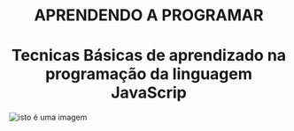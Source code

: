 <h1 align="center"> APRENDENDO A PROGRAMAR </h1>

<h1 align="center"> Tecnicas Básicas de aprendizado na programação da linguagem JavaScrip </h1>

![isto é uma imagem](https://www.canva.com/design/DAFKc8-D-2Y/D7_o05FZhucIbAva-U0qhQ/edit)